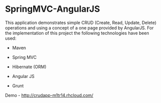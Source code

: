 # SpringMVC-AngularJS
This application demonstrates simple CRUD (Create, Read, Update, Delete) operations and
using a concept of a one page provided by AngularJS.
For the implementation of this project the following technologies have been used:

* Maven

* Spring MVC

* Hibernate (ORM)

* Angular JS 

* Grunt

Demo - http://crudapp-m1tr14.rhcloud.com/
